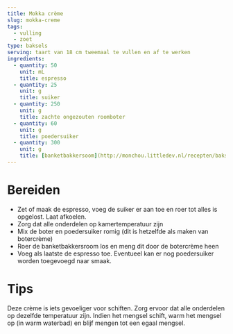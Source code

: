 ```yaml
---
title: Mokka crème
slug: mokka-creme
tags: 
  - vulling
  - zoet
type: baksels
serving: taart van 18 cm tweemaal te vullen en af te werken
ingredients:
  - quantity: 50
    unit: mL
    title: espresso
  - quantity: 25
    unit: g
    title: suiker
  - quantity: 250 
    unit: g
    title: zachte ongezouten roomboter
  - quantity: 60
    unit: g
    title: poedersuiker
  - quantity: 300
    unit: g
    title: [banketbakkersoom](http://monchou.littledev.nl/recepten/baksels/mokka-creme)
---
```


# Bereiden

- Zet of maak de espresso, voeg de suiker er aan toe en roer tot alles is opgelost. Laat afkoelen.
- Zorg dat alle onderdelen op kamertemperatuur zijn
- Mix de boter en poedersuiker romig (dit is hetzelfde als maken van botercrème)
- Roer de banketbakkersroom los en meng dit door de botercrème heen
- Voeg als laatste de espresso toe. Eventueel kan er nog poedersuiker worden toegevoegd naar smaak.

# Tips

Deze crème is iets gevoeliger voor schiften. Zorg ervoor dat alle onderdelen op dezelfde temperatuur zijn. Indien het mengsel schift, warm het mengsel op (in warm waterbad) en blijf mengen tot een egaal mengsel.